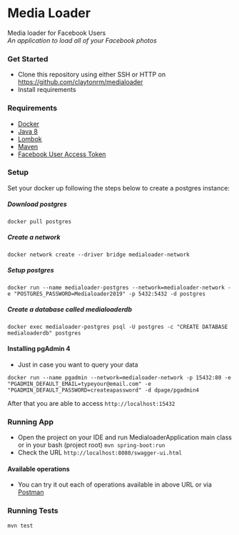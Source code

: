 # Media Loader
Media loader for Facebook Users<br>
*An application to load all of your Facebook photos*

### Get Started

* Clone this repository using either SSH or HTTP on https://github.com/claytonrm/medialoader
* Install requirements

### Requirements
- [Docker](https://www.docker.com)
- [Java 8](https://www.oracle.com/technetwork/java/javase/downloads/jdk8-downloads-2133151.html?printOnly=1)
- [Lombok](https://projectlombok.org/download)
- [Maven](https://maven.apache.org/download.cgi)
- [Facebook User Access Token](https://developers.facebook.com/docs/facebook-login/access-tokens/)

### Setup
Set your docker up following the steps below to create a postgres instance:

##### Download postgres
 ```shell 
 docker pull postgres
 ```
##### Create a network
 ```shell 
 docker network create --driver bridge medialoader-network
 ```
##### Setup postgres
 ```shell 
docker run --name medialoader-postgres --network=medialoader-network -e "POSTGRES_PASSWORD=Medialoader2019" -p 5432:5432 -d postgres
 ```
##### Create a database called *medialoaderdb*
 ```shell 
docker exec medialoader-postgres psql -U postgres -c "CREATE DATABASE medialoaderdb" postgres
 ```

#### Installing pgAdmin 4
* Just in case you want to query your data


```shell
docker run --name pgadmin --network=medialoader-network -p 15432:80 -e "PGADMIN_DEFAULT_EMAIL=typeyour@email.com" -e "PGADMIN_DEFAULT_PASSWORD=createapassword" -d dpage/pgadmin4
```

 After that you are able to access `http://localhost:15432`

### Running App

* Open the project on your IDE and run MedialoaderApplication main class or in your bash (project root) `mvn spring-boot:run`
* Check the URL `http://localhost:8080/swagger-ui.html`

#### Available operations
* You can try it out each of operations available in above URL or via [Postman](https://www.getpostman.com/)

### Running Tests
```shell
mvn test
```

